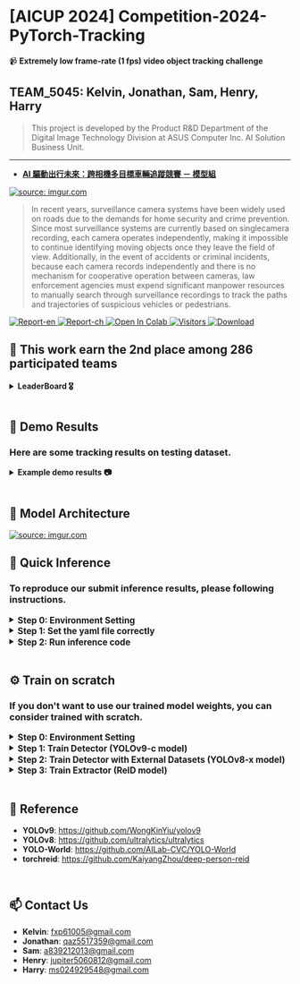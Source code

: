 # [AICUP 2024] Competition-2024-PyTorch-Tracking

📹 **Extremely low frame-rate (1 fps) video object tracking challenge**  

## TEAM_5045: Kelvin, Jonathan, Sam, Henry, Harry  
> This project is developed by the Product R&D Department of the Digital Image Technology Division at ASUS Computer Inc. AI Solution Business Unit.

---

- [**AI 驅動出行未來：跨相機多目標車輛追蹤競賽 － 模型組**](https://tbrain.trendmicro.com.tw/Competitions/Details/33)  
  
<a href="https://tbrain.trendmicro.com.tw/Competitions/Details/33"><img src="https://i.imgur.com/3nfLbdW.png" title="source: imgur.com" /></a>  
> In recent years, surveillance camera systems have been widely used on roads due to the demands for
home security and crime prevention. Since most surveillance systems are currently based on singlecamera recording, each camera operates independently, making it impossible to continue identifying
moving objects once they leave the field of view. Additionally, in the event of accidents or criminal
incidents, because each camera records independently and there is no mechanism for cooperative
operation between cameras, law enforcement agencies must expend significant manpower resources to
manually search through surveillance recordings to track the paths and trajectories of suspicious vehicles
or pedestrians. 


<a href="https://drive.google.com/file/d/1QTJYdmQ3_8ppwGKZ8fVVssbLCv1NZZKb/view?usp=sharing" target="_blank">
  <img src="https://img.shields.io/badge/Supplementary-Report_EN-yellow" alt="Report-en">
</a>

<a href="https://drive.google.com/file/d/1Lzh9F76LVzpfDlPsITBbl5rvRX9_pFtB/view?usp=sharing" target="_blank">
  <img src="https://img.shields.io/badge/Supplementary-Report_CH-yellow" alt="Report-ch">
</a>

<a href="https://colab.research.google.com/drive/1c9WrlZB4_OPnpzf22jhei6grAo9_VLoe?usp=sharing" target="_blank">
  <img src="https://colab.research.google.com/assets/colab-badge.svg" alt="Open In Colab">
</a>

<a href="https://api.visitorbadge.io/api/visitors?path=https%3A%2F%2Fgithub.com%2FFanChiMao%2FCompetition-2024-PyTorch-Tracking&label=visitors&countColor=%232ccce4&style=plastic" target="_blank">
  <img src="https://api.visitorbadge.io/api/visitors?path=https%3A%2F%2Fgithub.com%2FFanChiMao%2FCompetition-2024-PyTorch-Tracking&label=visitors&countColor=%232ccce4&style=plastic" alt="Visitors">
</a>

<a href="https://img.shields.io/github/downloads/FanChiMao/Competition-2024-PyTorch-Tracking/total" target="_blank">
  <img src="https://img.shields.io/github/downloads/FanChiMao/Competition-2024-PyTorch-Tracking/total" alt="Download">
</a>



## 🎉 This work earn the 2nd place among 286 participated teams
<details>
  <summary><b>LeaderBoard 🎖️</b></summary>
<a href="https://imgur.com/j5BbnzQ"><img src="https://i.imgur.com/j5BbnzQ.png" title="source: imgur.com" /></a>
</details>


<br>


## 🚗 Demo Results
### Here are some tracking results on testing dataset.



<details>
  <summary><b>Example demo results 📷</b></summary>

<br>


1. High movement speed   

  https://github.com/FanChiMao/Competition-2024-PyTorch-Tracking/assets/85726287/22b109dc-f615-400f-ab2d-825cbbfb8047


2. Unstable connection (Heavy)

  https://github.com/FanChiMao/Competition-2024-PyTorch-Tracking/assets/85726287/b1e3f8d7-e37e-49c2-a4b2-b60e7249349d

3. Unstable connection (Slight)

  https://github.com/FanChiMao/Competition-2024-PyTorch-Tracking/assets/85726287/77f081ba-6088-4b60-b0c4-1329919eaadf

4. Flare issue

  https://github.com/FanChiMao/Competition-2024-PyTorch-Tracking/assets/85726287/a0e5cffd-710b-4094-9e86-2eb4475a8196

  https://github.com/FanChiMao/Competition-2024-PyTorch-Tracking/assets/85726287/1c0cc0b1-7b82-479c-b7b4-85351d68ad8f

6. Disconnect issue

  https://github.com/FanChiMao/Competition-2024-PyTorch-Tracking/assets/85726287/36a4ea7b-f0f5-4387-97d2-62c2d10a8485

</details>


<br>

## 🗿 Model Architecture
<a href="https://imgur.com/QBq40de"><img src="https://i.imgur.com/QBq40de.png" title="source: imgur.com" /></a>


[//]: # (## 👀 Design the Tracker for low frame-rate tracking)

[//]: # (TODO)


## 📌 Quick Inference
### To reproduce our submit inference results, please following instructions.

<details>
  <summary><span style="font-size: 1.1em; vertical-align: middle;"><b>Step 0: Environment Setting</b></span></summary>

  - **Download the Repo**
    ```commandline
    git clone https://github.com/FanChiMao/Competition-2024-PyTorch-Tracking.git
    git submodule update --init
    ```
  
  - **Prepare the environment**  
    ❗ **Noted:** Please check your GPU and OS environment, and go to the [**PyTorch Website**](https://pytorch.org/get-started/previous-versions/) to install first. 

    ```commandline
    conda create --name AICUP_envs python=3.8
    pip install -r requirements.txt
    ```
  
  - **Prepare datasets**
    - Go to the [**official website**](https://tbrain.trendmicro.com.tw/Competitions/Details/33) to download the datasets.
    - Place testing set (`32_33_AI_CUP_testdataset` folder) in [./datasets](datasets).  
    <br>
  - **Prepare trained model weights**  
    - Go to the download the pretrained weights in our [**release**](https://github.com/FanChiMao/Competition-2024-PyTorch-Tracking/releases).
    - Place all the model weights in [./weights](weights).
    - Or you can run the python script in [./weights/download_model_weights.py](./weights/download_model_weights.py)

</details>

<details>
  <summary><span style="font-size: 1.1em; vertical-align: middle;"><b>Step 1: Set the yaml file correctly</b></span></summary>
  
  - Modify the inference setting ([**inference_testset.yaml**](inference_testset.py)) to prepare inference (following setting is our best submitted setting)

      ```
        # [Default Setting]
        Default :
          RESULT_FOLDER: ./aicup_results
          FRAME_FOLDER: ./datasets/32_33_AI_CUP_testdataset/AI_CUP_testdata/images
        
          # write mot (AICUP submit) txt file
          WRITE_MOT_TXT: true
        
          # write final inference video
          SAVE_OUT_VIDEO: true
          SAVE_OUT_VIDEO_FPS: 3
        
        
        # [Detector]
        Detector:
          ENSEMBLE: true  # if set true, fill the detector_weight_list and corresponding score
          ENSEMBLE_MODEL_LIST: [
                weights/yolov9-c_0902.pt,
                weights/yolov9-c_1016.pt,
                weights/yolov8-x_finetune.pt,
                weights/yolov8-x_worldv2_pretrained.pt
            ]
          ENSEMBLE_WEIGHT_LIST: [0.8, 0.76, 0.75, 0.7]
        
          DETECTOR_WEIGHT: weights/yolov9-c_0902.pt
          DETECTOR_CONFIDENCE: 0.05
        
        
        # [Extractor]
        Extractor:
          EXTRACTOR_WEIGHT: weights/osnet_x1_0.pth.tar-50
          EXTRACTOR_TYPE: osnet_x1_0
          EXTRACTOR_THRESHOLD: 0.6
        
        
        # [Tracker]
        Tracker:
          TRACKER_MOTION_PREDICT: lr  # lr / kf  (Linear / Kalman Filter)
          TRACKER_MAX_UNMATCH_FRAME : 3

      ```
</details>

<details>
  <summary><span style="font-size: 1.1em; vertical-align: middle;"><b>Step 2: Run inference code</b></span></summary>

  - After setting the correct configuration of yaml file, simply run:
    ```commandline inference_testset.py
    python inference_testset.py
    ```

- ⏱ **We use single RTX 2070 (8 GB) to run the inference, here is the estimation inference time for single/ensemble model:**  
  - 1 model (YOLOv9c model): about 45 minutes
  - 2 model (YOLOv9c + YOLOv8x): about 1 hours
  - 3 model (YOLOv9c + YOLOv8x + YOLOv8world): about 2 hours
  - 4 model (YOLOv9c + YOLOv8x + YOLOv8world + YOLOv9c): about 2.5 hours

</details>

<br>

## ⚙️ Train on scratch
### If you don't want to use our trained model weights, you can consider trained with scratch.

<details>
  <summary><span style="font-size: 1.1em; vertical-align: middle;"><b>Step 0: Environment Setting</b></span></summary>

  - **Download the Repo**
    ```commandline
    git clone https://github.com/FanChiMao/Competition-2024-PyTorch-Tracking.git
    git submodule update --init
    ```
  
  - **Prepare the environment**  
    ❗ **Noted:** Please check your GPU and OS environment, and go to the [**PyTorch Website**](https://pytorch.org/get-started/previous-versions/) to install first. 

    ```commandline
    conda create --name AICUP_envs python=3.8
    pip install -r requirements.txt
    ```
  
  - **Prepare datasets**
    - Go to the [**official website**](https://tbrain.trendmicro.com.tw/Competitions/Details/33) to download the datasets, and place them in the `./datasets` folder.

</details>


<details>
  <summary><span style="font-size: 1.1em; vertical-align: middle;"><b>Step 1: Train Detector (YOLOv9-c model)</b></span></summary>

### 1. Preprocess the datasets  
- After downloading the dataset from official website, simply run  

    ```
    python .\Detector\yolov9\data_prepare.py --AICUP_dir ./datasets/32_33_train_v2/train --YOLOv9_dir ./datasets/detector_datasets --train_ratio 1
    ```

### 2. Train YOLOv9 Detector
  - Set the correct data path  
    Correct the `path` argument in [**Detector\detector.yaml**](Detector/detector.yaml) as the path after previous preprocessing  
    <br>
  
  - Start training by using following command
    ```
    python .\Detector\yolov9\train_dual.py --weights .\Detector\yolov9-c.pt --cfg .\Detector\yolov9\models\detect\yolov9-c.yaml --data .\Detector\detector.yaml --device 0 --batch-size 4 --epochs 50 --hyp .\Detector\yolov9\data\hyps\hyp.scratch-high.yaml --name yolov9-c --close-mosaic 15 --cos-lr
    ```
  
💬 For more details about the `Detector` of our method, you can check [**here**](Detector/README.md).
<br>

</details>

<details>
  <summary><span style="font-size: 1.1em; vertical-align: middle;"><b>Step 2: Train Detector with External Datasets (YOLOv8-x model)</b></span></summary>
    
### 1. Fetch Data  
- BDD100K  
[DOWNLOAD LINK](https://dl.cv.ethz.ch/bdd100k/data/)
Download 3 of the following files 100k_images_train.zip, 100k_images_val.zip and bdd100k_det_20_labels_trainval.zip.
Unzip 3 files and organize the directory:  

    ```
    bdd100k
      - images
        - 100k
          - train
            - XXXX.jpg
            - ...
          - val
            - XXXX.jpg
            - ...
      - labels
        - det_20
          - det_train.json
          - det_val.json
    ```
- UA-DETRACE  
[DOWNLOAD LINK](https://www.kaggle.com/datasets/dtrnngc/ua-detrac-dataset)
Download the dataset from Kaggle
Unzip the file and keeps only DETRAC_Upload folder  

    ```
    DETRAC_Upload
      - images
        - train
          - XXXX.jpg
          - ...
        - val
          - XXXX.jpg
          - ...
      - labels
        - train
          - XXX.txt
          - ...
        - val
          - XXX.txt
          - ...
    ```  

### 2. Data Preparation  

This dataset is can only available on T-Brain Machine Learning Competition site (not v2 version)  
<br>
Run the following command to merge 3 datasets into one  

```
python prepare_dataset.py --aicup AICUP_DATASET_DIR --uadetrac UADETRAC_DATASET_DIR --bdd100k BDD100K_DATASET_DIR --output OUTPUT_DIR
```
- Note that in L44 of prepare_dataset.py, we only use images and labels in 10/16 for validation

### 3. Train YOLOv8 Detector
Run the following command to train yolov8 detector
```
python train_detecctor.py --data_dir DATA_DIR
```
💬 For more details about the `Detector` of our method, you can check [**here**](Detector/README.md).
<br>

</details>


<details>
  <summary><span style="font-size: 1.1em; vertical-align: middle;"><b>Step 3: Train Extractor (ReID model)</b></span></summary>


### 1. Preprocess the datasets
- After downloading the dataset from official website, simply run  

    ```
    python .\Extractor\data_prepare.py --AICUP_dir ./datasets/32_33_train_v2/train --reid_dir ./datasets/extractor_datasets
    ```

### 2. Train OSNet Extractor
  - Set the correct data path  
    Correct the `path` argument in [**Extractor\extractor.yaml**](./Extractor/extractor.yaml) as the path after previous preprocessing  
    <br>
  
  - Start training by using following command
    ```
    python .\Extractor\train_reid_model.py
    ```
  
💬 For more details about the `Extractor` of our method, you can check [**here**](Extractor/README.md).

</details>
<br>



## 🧾 Reference
- **YOLOv9**: https://github.com/WongKinYiu/yolov9
- **YOLOv8**: https://github.com/ultralytics/ultralytics
- **YOLO-World**: https://github.com/AILab-CVC/YOLO-World
- **torchreid**: https://github.com/KaiyangZhou/deep-person-reid
<br>

## 📫 Contact Us
- **Kelvin**: [fxp61005@gmail.com]()  
- **Jonathan**: [qaz5517359@gmail.com]()  
- **Sam**: [a839212013@gmail.com]()  
- **Henry**: [jupiter5060812@gmail.com]()
- **Harry**: [ms024929548@gmail.com]()  
